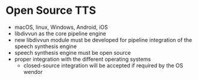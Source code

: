 # Open Source TTS

* macOS, linux, Windows, Android, iOS
* libdivvun as the core pipeline engine
* new libdivvun module must be developed for pipeline integration of the
  speech synthesis engine
* speech synthesis engine must be open source
* proper integration with the different operating systems
    * closed-source integration will be accepted if required by the OS wendor
